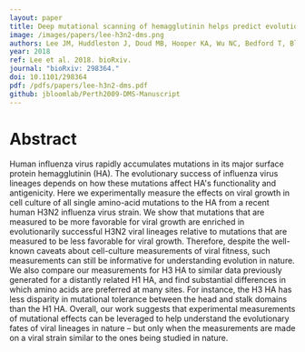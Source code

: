 ```yaml
---
layout: paper
title: Deep mutational scanning of hemagglutinin helps predict evolutionary fates of human H3N2 influenza variants
image: /images/papers/lee-h3n2-dms.png
authors: Lee JM, Huddleston J, Doud MB, Hooper KA, Wu NC, Bedford T, Bloom JD.
year: 2018
ref: Lee et al. 2018. bioRxiv.
journal: "bioRxiv: 298364."
doi: 10.1101/298364
pdf: /pdfs/papers/lee-h3n2-dms.pdf
github: jbloomlab/Perth2009-DMS-Manuscript
---
```


# Abstract

Human influenza virus rapidly accumulates mutations in its major surface protein hemagglutinin (HA). The evolutionary success of influenza virus lineages depends on how these mutations affect HA's functionality and antigenicity. Here we experimentally measure the effects on viral growth in cell culture of all single amino-acid mutations to the HA from a recent human H3N2 influenza virus strain. We show that mutations that are measured to be more favorable for viral growth are enriched in evolutionarily successful H3N2 viral lineages relative to mutations that are measured to be less favorable for viral growth. Therefore, despite the well-known caveats about cell-culture measurements of viral fitness, such measurements can still be informative for understanding evolution in nature. We also compare our measurements for H3 HA to similar data previously generated for a distantly related H1 HA, and find substantial differences in which amino acids are preferred at many sites. For instance, the H3 HA has less disparity in mutational tolerance between the head and stalk domains than the H1 HA. Overall, our work suggests that experimental measurements of mutational effects can be leveraged to help understand the evolutionary fates of viral lineages in nature – but only when the measurements are made on a viral strain similar to the ones being studied in nature.
